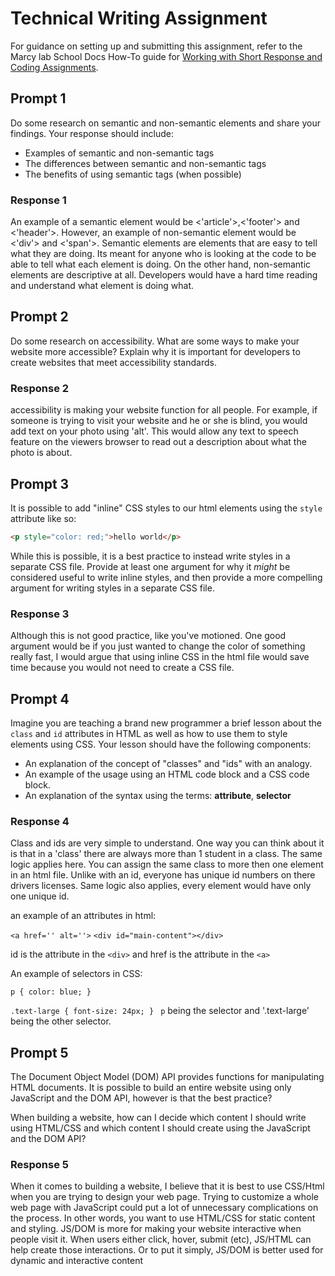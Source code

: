 # Technical Writing Assignment

For guidance on setting up and submitting this assignment, refer to the Marcy lab School Docs How-To guide for [Working with Short Response and Coding Assignments](https://marcylabschool.gitbook.io/marcy-lab-school-docs/fullstack-curriculum/how-tos/working-with-assignments#how-to-work-on-assignments).

## Prompt 1

Do some research on semantic and non-semantic elements and share your findings. Your response should include:

- Examples of semantic and non-semantic tags
- The differences between semantic and non-semantic tags
- The benefits of using semantic tags (when possible)

### Response 1

An example of a semantic element would be <'article'>,<'footer'> and <'header'>. However, an example of non-semantic element would be <'div'> and <'span'>.
Semantic elements are elements that are easy to tell what they are doing. Its meant for anyone who is looking at the code to be able to tell what each element is doing. On the other hand, non-semantic elements are descriptive at all. Developers would have a hard time reading and understand what element is doing what.

## Prompt 2

Do some research on accessibility. What are some ways to make your website more accessible? Explain why it is important for developers to create websites that meet accessibility standards.

### Response 2

accessibility is making your website function for all people. For example, if someone is trying to visit your website and he or she is blind, you would add text on your photo using 'alt'. This would allow any text to speech feature on the viewers browser to read out a description about what the photo is about.

## Prompt 3

It is possible to add "inline" CSS styles to our html elements using the `style` attribute like so:

```html
<p style="color: red;">hello world</p>
```

While this is possible, it is a best practice to instead write styles in a separate CSS file. Provide at least one argument for why it _might_ be considered useful to write inline styles, and then provide a more compelling argument for writing styles in a separate CSS file.

### Response 3

Although this is not good practice, like you've motioned. One good argument would be if you just wanted to change the color of something really fast, I would argue that using inline CSS in the html file would save time because you would not need to create a CSS file.

## Prompt 4

Imagine you are teaching a brand new programmer a brief lesson about the `class` and `id` attributes in HTML as well as how to use them to style elements using CSS. Your lesson should have the following components:

- An explanation of the concept of "classes" and "ids" with an analogy.
- An example of the usage using an HTML code block and a CSS code block.
- An explanation of the syntax using the terms: **attribute**, **selector**

### Response 4

Class and ids are very simple to understand. One way you can think about it is that in a 'class' there are always more than 1 student in a class. The same logic applies here. You can assign the same class to more then one element in an html file. Unlike with an id, everyone has unique id numbers on there drivers licenses. Same logic also applies, every element would have only one unique id.

an example of an attributes in html:

`<a href='' alt=''>`
`<div id="main-content"></div>`

id is the attribute in the `<div>` and href is the attribute in the `<a>`

An example of selectors in CSS:

`p {
    color: blue;
}
`

`.text-large {
    font-size: 24px;
}
`
`p` being the selector and '.text-large' being the other selector.

## Prompt 5

The Document Object Model (DOM) API provides functions for manipulating HTML documents. It is possible to build an entire website using only JavaScript and the DOM API, however is that the best practice?

When building a website, how can I decide which content I should write using HTML/CSS and which content I should create using the JavaScript and the DOM API?

### Response 5

When it comes to building a website, I believe that it is best to use CSS/Html when you are trying to design your web page. Trying to customize a whole web page with JavaScript could put a lot of unnecessary complications on the process. In other words, you want to use HTML/CSS for static content and styling. JS/DOM is more for making your website interactive when people visit it. When users either click, hover, submit (etc), JS/HTML can help create those interactions. Or to put it simply, JS/DOM is better used for dynamic and interactive content
